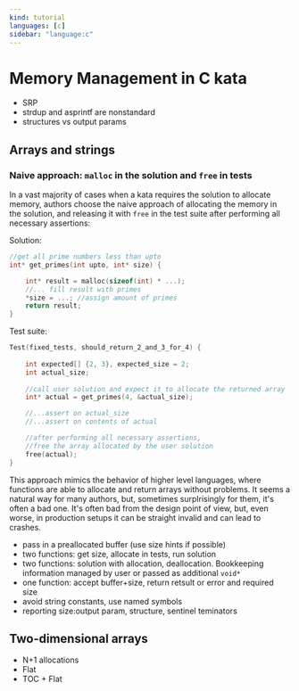 ```yaml
---
kind: tutorial
languages: [c]
sidebar: "language:c"
---
```


# Memory Management in C kata

- SRP
- strdup and asprintf are nonstandard
- structures vs output params

## Arrays and strings


### Naive approach: `malloc` in the solution and `free` in tests

In a vast majority of cases when a kata requires the solution to allocate memory, authors choose the naive approach of allocating the memory in the solution, and releasing it with `free` in the test suite after performing all necessary assertions:

Solution:

```c
//get all prime numbers less than upto
int* get_primes(int upto, int* size) {

    int* result = malloc(sizeof(int) * ...);
    //... fill result with primes
    *size = ...; //assign amount of primes
    return result;
}
```

Test suite:

```c
Test(fixed_tests, should_return_2_and_3_for_4) {
    
    int expected[] {2, 3}, expected_size = 2;
    int actual_size;
    
    //call user solution and expect it to allocate the returned array
    int* actual = get_primes(4, &actual_size);

    //...assert on actual_size
    //...assert on contents of actual

    //after performing all necessary assertions,
    //free the array allocated by the user solution
    free(actual);
}
```

This approach mimics the behavior of higher level languages, where functions are able to allocate and return arrays without problems. It seems a natural way for many authors, but, sometimes surplrisingly for them, it's often a bad one. It's often bad from the design point of view, but, even worse, in production setups it can be straight invalid and can lead to crashes.




- pass in a preallocated buffer (use size hints if possible)
- two functions: get size, allocate in tests, run solution
- two functions: solution with allocation, deallocation. Bookkeeping information managed by user or passed as additional `void*`
- one function: accept buffer+size, return retsult or error and required size
- avoid string constants, use named symbols
- reporting size:output param, structure, sentinel teminators


## Two-dimensional arrays

- N+1 allocations
- Flat
- TOC + Flat
